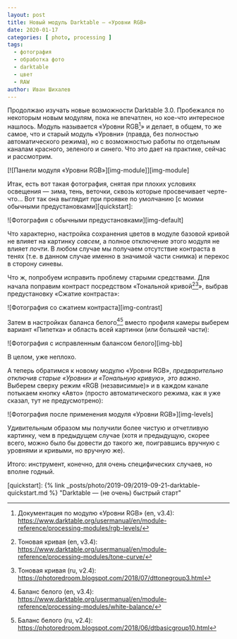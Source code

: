 ```yaml
---
layout: post
title: Новый модуль Darktable — «Уровни RGB»
date: 2020-01-17
categories: [ photo, processing ]
tags:
  - фотография
  - обработка фото
  - darktable
  - цвет
  - RAW
author: Иван Шихалев
---
```


Продолжаю изучать новые возможности Darktable 3.0. Пробежался по некоторым новым модулям,
пока не впечатлен,  но кое-что интересное нашлось. Модуль называется «Уровни RGB[^foot-rgb-levels]»
и делает, в общем, то же самое, что и старый модуль «Уровни» (правда, без полностью автоматического
режима), но с возможностью работы по отдельным каналам красного, зеленого и синего. Что это
дает на практике, сейчас и рассмотрим.

<div class="center-box">
[![Панели модуля «Уровни RGB»][img-module]][img-module]
</div>

<!--more-->

Итак, есть вот такая фотография, снятая при плохих условиях освещения — зима, тень, веточки,
сквозь которые просвечивает черте-что... Вот так она выглядит при проявке по умолчанию
[с моими обычными предустановками][quickstart]:

<div class="center-box">
![Фотография с обычными предустановками][img-default]
</div>

Что характерно, настройка сохранения цветов в модуле базовой кривой не влияет на картинку
*совсем*, а полное отключение этого модуля не влияет *почти*. В любом случае мы получаем
отсутствие контраста в тенях (т.е. в данном случае именно в значимой части снимка)
и перекос в сторону синевы.

<!-- TODO: ссылка на настройку сохранения цветов -->

Что ж, попробуем исправить проблему старыми средствами. Для начала поправим контраст
посредством «Тональной кривой[^foot-tonecurve][^foot-tonecurve-ru]»,
выбрав предустановку «Сжатие контраста»:

<div class="center-box">
![Фотография со сжатием контраста][img-contrast]
</div>

Затем в настройках баланса белого[^foot-bb][^foot-bb-ru]
вместо профиля камеры выберем вариант «Пипетка» и область всей картинки (или большей части):

<div class="center-box">
![Фотография с исправленным балансом белого][img-bb]
</div>

В целом, уже неплохо.

А теперь обратимся к новому модулю «Уровни RGB», *предварительно отключив старые «Уровни»
и «Тональную кривую», это важно*. Выберем сверху режим «RGB (независимые)» и в каждом канале
потыкаем кнопку «Авто» (просто автоматического режима, как я уже сказал, тут не предусмотрено):

<div class="center-box">
![Фотография после применения модуля «Уровни RGB»][img-levels]
</div>

Удивительным образом мы получили более чистую и отчетливую картинку, чем в предыдущем
случае (хотя и предыдущую, скорее всего, можно было бы довести до такого же,
поигравшись вручную с уровнями и кривыми, но вручную же).

Итого: инструмент, конечно, для очень специфических случаев, но вполне годный.

[img-module]: /assets/img/2020-01/rgb/RGB.png "Панели модуля «Уровни RGB»"
[img-default]: /assets/img/2020-01/rgb/default.jpg "Фотография с обычными предустановками"
[img-contrast]: /assets/img/2020-01/rgb/contrast.jpg "Фотография со сжатием контраста"
[img-bb]: /assets/img/2020-01/rgb/bb.jpg "Фотография с исправленным балансом белого"
[img-levels]: /assets/img/2020-01/rgb/levels.jpg "Фотография после применения модуля «Уровни RGB»"

[quickstart]: {% link _posts/photo/2019-09/2019-09-21-darktable-quickstart.md %} "Darktable — (не очень) быстрый старт"

[^foot-rgb-levels]: Документация по модулю «Уровни RGB» (en, v3.4): <https://www.darktable.org/usermanual/en/module-reference/processing-modules/rgb-levels/>
[^foot-tonecurve]: Тоновая кривая (en, v3.4): <https://www.darktable.org/usermanual/en/module-reference/processing-modules/tone-curve/>
[^foot-tonecurve-ru]: Тоновая кривая (ru, v2.4): <https://photoredroom.blogspot.com/2018/07/dttonegroup3.html>
[^foot-bb]: Баланс белого (en, v3.4): <https://www.darktable.org/usermanual/en/module-reference/processing-modules/white-balance/>
[^foot-bb-ru]: Баланс белого (ru, v2.4): <https://photoredroom.blogspot.com/2018/06/dtbasicgroup10.html>
